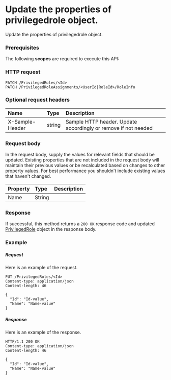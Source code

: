 # Update the properties of privilegedrole object.

Update the properties of privilegedrole object.
### Prerequisites
The following **scopes** are required to execute this API: 
### HTTP request
<!-- { "blockType": "ignored" } -->
```http
PATCH /PrivilegedRoles/<Id>
PATCH /PrivilegedRoleAssignments/<UserId|RoleId>/RoleInfo
```
### Optional request headers
| Name       | Type | Description|
|:-----------|:------|:----------|
| X-Sample-Header  | string  | Sample HTTP header. Update accordingly or remove if not needed|

### Request body
In the request body, supply the values for relevant fields that should be updated. Existing properties that are not included in the request body will maintain their previous values or be recalculated based on changes to other property values. For best performance you shouldn't include existing values that haven't changed.

| Property	   | Type	|Description|
|:---------------|:--------|:----------|
|Name|String||

### Response
If successful, this method returns a `200 OK` response code and updated [PrivilegedRole](../resources/privilegedrole.md) object in the response body.
### Example
##### Request
Here is an example of the request.
<!-- {
  "blockType": "request",
  "name": "update_privilegedrole"
}-->
```http
PUT /PrivilegedRoles/<Id>
Content-type: application/json
Content-length: 46

{
  "Id": "Id-value",
  "Name": "Name-value"
}
```
##### Response
Here is an example of the response.
<!-- {
  "blockType": "response",
  "truncated": false,
  "@odata.type": "microsoft.graph.privilegedrole"
} -->
```http
HTTP/1.1 200 OK
Content-type: application/json
Content-length: 46

{
  "Id": "Id-value",
  "Name": "Name-value"
}
```

<!-- uuid: 760a0df2-184e-481f-84cf-9c880ef00e04
2015-10-19 09:02:21 UTC -->
<!-- {
  "type": "#page.annotation",
  "description": "Update the properties of privilegedrole object.",
  "keywords": "",
  "section": "documentation",
  "tocPath": ""
}-->